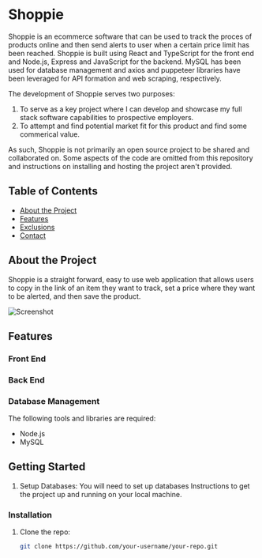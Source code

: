 # Shoppie

Shoppie is an ecommerce software that can be used to track the proces of products online and then send alerts to user when a certain price limit has been reached. Shoppie is built using React and TypeScript for the front end and Node.js, Express and JavaScript for the backend. MySQL has been used for database management and axios and puppeteer libraries have been leveraged for API formation and web scraping, respectively.

The development of Shoppie serves two purposes:

1) To serve as a key project where I can develop and showcase my full stack software capabilities to prospective employers. 
2) To attempt and find potential market fit for this product and find some commerical value.

As such, Shoppie is not primarily an open source project to be shared and collaborated on. Some aspects of the code are omitted from this repository and instructions on installing and hosting the project aren't provided. 

## Table of Contents

- [About the Project](#about-the-project)
- [Features](#features)
- [Exclusions](#exclusions)
- [Contact](#contact)

## About the Project

Shoppie is a straight forward, easy to use web application that allows users to copy in the link of an item they want to track, set a price where they want to be alerted, and then save the product. 

![Screenshot](path/to/screenshot.png)

## Features
### Front End

### Back End

### Database Management
The following tools and libraries are required:

- Node.js
- MySQL

## Getting Started

1. Setup Databases:
You will need to set up databases 
Instructions to get the project up and running on your local machine.

### Installation

1. Clone the repo:
   ```sh
   git clone https://github.com/your-username/your-repo.git
